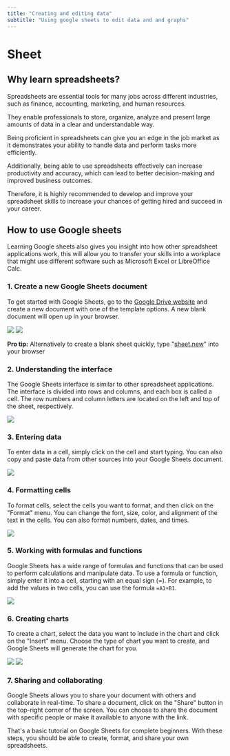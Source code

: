 ```yaml
---
title: "Creating and editing data"
subtitle: "Using google sheets to edit data and and graphs"
---
```


# Sheet

## Why learn spreadsheets?

Spreadsheets are essential tools for many jobs across different industries, such as finance, accounting, marketing, and human resources.

They enable professionals to store, organize, analyze and present large amounts of data in a clear and understandable way.

Being proficient in spreadsheets can give you an edge in the job market as it demonstrates your ability to handle data and perform tasks more efficiently.

Additionally, being able to use spreadsheets effectively can increase productivity and accuracy, which can lead to better decision-making and improved business outcomes.

Therefore, it is highly recommended to develop and improve your spreadsheet skills to increase your chances of getting hired and succeed in your career.

## How to use Google sheets

Learning Google sheets also gives you insight into how other spreadsheet applications work, this will allow you to transfer your skills into a workplace that might use different software such as Microsoft Excel or LibreOffice Calc.

### 1. Create a new Google Sheets document

To get started with Google Sheets, go to the [Google Drive website](https://drive.google.com/) and create a new document with one of the template options. A new blank document will open up in your browser.

![](/images/editing-documents/sheet/google-sheets-meatballs-menu.png)
![](/images/editing-documents/sheet/template-options.png)

**Pro tip:** Alternatively to create a blank sheet quickly, type "[sheet.new](https://sheet.new/)" into your browser

### 2. Understanding the interface

The Google Sheets interface is similar to other spreadsheet applications. The interface is divided into rows and columns, and each box is called a cell. The row numbers and column letters are located on the left and top of the sheet, respectively.

![](/images/editing-documents/sheet/rows-and-cols.png)

### 3. Entering data

To enter data in a cell, simply click on the cell and start typing. You can also copy and paste data from other sources into your Google Sheets document.

![](/images/editing-documents/sheet/example-data.png)

### 4. Formatting cells

To format cells, select the cells you want to format, and then click on the "Format" menu. You can change the font, size, color, and alignment of the text in the cells. You can also format numbers, dates, and times.

![](/images/editing-documents/sheet/format-number-euro.png)

### 5. Working with formulas and functions

Google Sheets has a wide range of formulas and functions that can be used to perform calculations and manipulate data. To use a formula or function, simply enter it into a cell, starting with an equal sign (=). For example, to add the values in two cells, you can use the formula `=A1+B1`.

![](/images/editing-documents/sheet/example-calculation.png)

### 6. Creating charts

To create a chart, select the data you want to include in the chart and click on the "Insert" menu. Choose the type of chart you want to create, and Google Sheets will generate the chart for you.

![](/images/editing-documents/sheet/insert-chart.png)
![](/images/editing-documents/sheet/result-chart.png)

### 7. Sharing and collaborating

Google Sheets allows you to share your document with others and collaborate in real-time. To share a document, click on the "Share" button in the top-right corner of the screen. You can choose to share the document with specific people or make it available to anyone with the link.

That's a basic tutorial on Google Sheets for complete beginners. With these steps, you should be able to create, format, and share your own spreadsheets.
